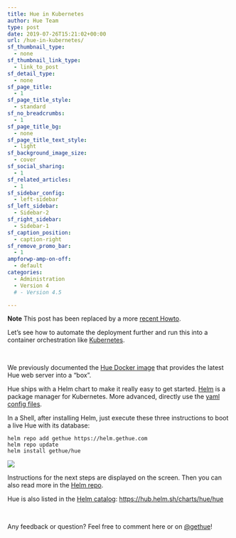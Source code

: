 ```yaml
---
title: Hue in Kubernetes
author: Hue Team
type: post
date: 2019-07-26T15:21:02+00:00
url: /hue-in-kubernetes/
sf_thumbnail_type:
  - none
sf_thumbnail_link_type:
  - link_to_post
sf_detail_type:
  - none
sf_page_title:
  - 1
sf_page_title_style:
  - standard
sf_no_breadcrumbs:
  - 1
sf_page_title_bg:
  - none
sf_page_title_text_style:
  - light
sf_background_image_size:
  - cover
sf_social_sharing:
  - 1
sf_related_articles:
  - 1
sf_sidebar_config:
  - left-sidebar
sf_left_sidebar:
  - Sidebar-2
sf_right_sidebar:
  - Sidebar-1
sf_caption_position:
  - caption-right
sf_remove_promo_bar:
  - 1
ampforwp-amp-on-off:
  - default
categories:
  - Administration
  - Version 4
  # - Version 4.5

---
```


**Note** This post has been replaced by a more [recent Howto](/quickstart-hue-in-kubernetes/).

Let&#8217;s see how to automate the deployment further and run this into a container orchestration like [Kubernetes][1].

&nbsp;

We previously documented the [Hue Docker image][2] that provides the latest Hue web server into a &#8220;box&#8221;.

Hue ships with a Helm chart to make it really easy to get started. [Helm][3] is a package manager for Kubernetes. More advanced, directly use the [yaml config files][4].

In a Shell, after installing Helm, just execute these three instructions to boot a live Hue with its database:

<pre><code class="bash">helm repo add gethue https://helm.gethue.com
helm repo update
helm install gethue/hue
</code></pre>

<a href="https://cdn.gethue.com/uploads/2017/12/Screen-Shot-2017-11-15-at-3.34.20-PM.png"><img src="https://cdn.gethue.com/uploads/2017/12/Screen-Shot-2017-11-15-at-3.34.20-PM.png" /></a>


Instructions for the next steps are displayed on the screen. Then you can also read more in the [Helm repo][6].

Hue is also listed in the [Helm catalog][7]: <https://hub.helm.sh/charts/hue/hue>

&nbsp;

<div class="body-text clearfix">
  <div>
    Any feedback or question? Feel free to comment here or on <a href="https://twitter.com/gethue">@gethue</a>!
  </div>
</div>

 [1]: https://kubernetes.io/
 [2]: https://gethue.com/hue-in-docker/
 [3]: https://helm.sh/
 [4]: https://github.com/cloudera/hue/tree/master/tools/kubernetes/yaml
 [5]: https://cdn.gethue.com/uploads/2017/12/Screen-Shot-2017-11-15-at-3.34.20-PM.png
 [6]: https://github.com/cloudera/hue/tree/master/tools/kubernetes/helm/hue
 [7]: https://helm.sh/blog/intro-helm-hub/
